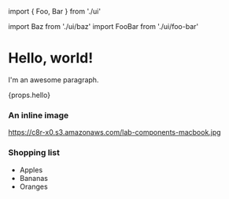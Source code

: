import {
  Foo,
  Bar
} from './ui'

import Baz from './ui/baz'
import FooBar from './ui/foo-bar'

# Hello, world!

I'm an awesome paragraph.

<Foo bg='red'>
  <Bar />

  {props.hello}
</Foo>

### An inline image

https://c8r-x0.s3.amazonaws.com/lab-components-macbook.jpg

### Shopping list

- Apples
- Bananas
- Oranges
